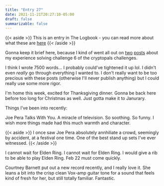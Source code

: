 ```yaml
---
title: "Entry 27"
date: 2021-11-21T20:27:10-05:00
draft: false
summarizable: false
---
```


{{< aside >}} This is an entry in The Logbook - you can read more about what these are [here](/posts/logbook) {{< /aside >}}

Gonna keep it brief here, because I kind of went all out on [two](/posts/cryptopals-in-c-part-1) [posts](/posts/cryptopals-in-c-part-2) about my experience solving challenge 6 of the cryptopals challenges.

I think I wrote 7500 words... I probably could've tightened it up lol. I didn't even _really_ go through everything I wanted to. I don't really want to be too precious with these posts (otherwise I'll never publish anything) but I could really use some more rigor.

I'm home this week, excited for Thanksgiving dinner. Gonna be back here before too long for Christmas as well. Just gotta make it to Janurary.

Things I've been into recently:

Joe Pera Talks With You. A miracle of television. So soothing. So funny. I wish more things made had this much warmth and character.

{{< aside >}} I once saw Joe Pera absolutely annhiliate a crowd, seemingly by accident, at a festival one time. One of the best stand up sets I've ever witnessed. {{< /aside >}}

I cannot wait for Elden Ring. I cannot wait for Elden Ring. I would give a rib to be able to play Elden Ring. Feb 22 must come quickly.

Courtney Barnett put out a new record recently, and I really love it. She leans a bit into the crisp clean Vox-amp guitar tone for a sound that feels kind of fresh for her, but still totally familiar. Fantastic.
